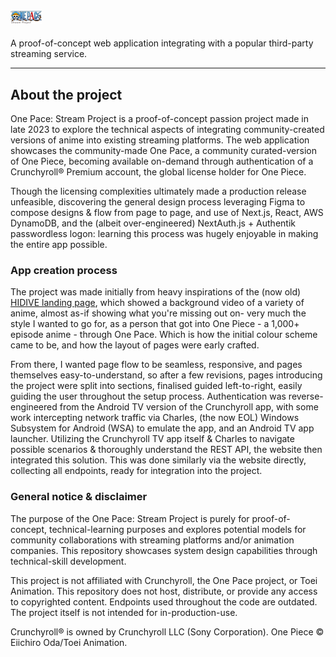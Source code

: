 <div align="left">
  <br>    
<picture style="display:inline-block; max-width:200px; padding-bottom: 5px">
    <source media="(prefers-color-scheme: dark)" srcset=".github/assets/logo.png">
    <img src=".github/assets/logo-light.svg" alt="Logo" style="width:25%; height:auto; display:block;">
</picture>


  A proof-of-concept web application integrating with a popular third-party streaming service.

<!-- Replace with video here; since GitHub's video embeds only work through the viewer -->

</div>

---

## About the project
One Pace: Stream Project is a proof-of-concept passion project made in late 2023 to explore the technical aspects of integrating community-created versions of anime into existing streaming platforms. The web application showcases the community-made One Pace, a community curated-version of One Piece, becoming available on-demand through authentication of a Crunchyroll® Premium account, the global license holder for One Piece.

Though the licensing complexities ultimately made a production release unfeasible, discovering the general design process leveraging Figma to compose designs & flow from page to page, and use of Next.js, React, AWS DynamoDB, and the (albeit over-engineered) NextAuth.js + Authentik passwordless logon: learning this process was hugely enjoyable in making the entire app possible.

### App creation process

The project was made initially from heavy inspirations of the (now old) [HIDIVE landing page](https://web.archive.org/web/20230301112134/https://www.hidive.com/), which showed a background video of a variety of anime, almost as-if showing what you're missing out on- very much the style I wanted to go for, as a person that got into One Piece - a 1,000+ episode anime - through One Pace. Which is how the initial colour scheme came to be, and how the layout of pages were early crafted. 

From there, I wanted page flow to be seamless, responsive, and pages themselves easy-to-understand, so after a few revisions, pages introducing the project were split into sections, finalised guided left-to-right, easily guiding the user throughout the setup process. Authentication was reverse-engineered from the Android TV version of the Crunchyroll app, with some work intercepting network traffic via Charles, (the now EOL) Windows Subsystem for Android (WSA) to emulate the app, and an Android TV app launcher. Utilizing the Crunchyroll TV app itself & Charles to navigate possible scenarios & thoroughly understand the REST API, the website then integrated this solution. This was done similarly via the website directly, collecting all endpoints, ready for integration into the project.

### General notice & disclaimer
The purpose of the One Pace: Stream Project is purely for proof-of-concept, technical-learning purposes and explores potential models for community collaborations with streaming platforms and/or animation companies. This repository showcases system design capabilities through technical-skill development.
 
This project is not affiliated with Crunchyroll, the One Pace project, or Toei Animation. This repository does not host, distribute, or provide any access to copyrighted content. Endpoints used throughout the code are outdated. The project itself is not intended for in-production-use.

Crunchyroll® is owned by Crunchyroll LLC (Sony Corporation). One Piece © Eiichiro Oda/Toei Animation.
